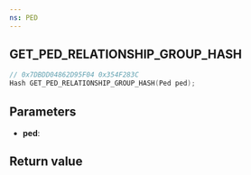 ```yaml
---
ns: PED
---
```

## GET_PED_RELATIONSHIP_GROUP_HASH

```c
// 0x7DBDD04862D95F04 0x354F283C
Hash GET_PED_RELATIONSHIP_GROUP_HASH(Ped ped);
```


## Parameters
* **ped**: 

## Return value
